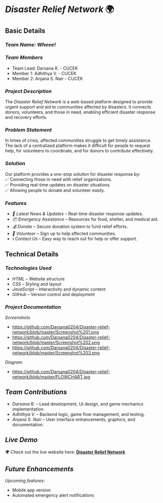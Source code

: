 # *Disaster Relief Network* 🌍

## Basic Details 

### *Team Name: Wheee!*

### *Team Members*  
- Team Lead: Darsana R. - CUCEK 
- Member 1:  Adhithya V. - CUCEK
- Member 2: Anjana S. Nair - CUCEK

### *Project Description*  
The *Disaster Relief Network* is a web-based platform designed to provide urgent support and aid to communities affected by disasters. It connects donors, volunteers, and those in need, enabling efficient disaster response and recovery efforts.  

### *Problem Statement*  
In times of crisis, affected communities struggle to get timely assistance. The lack of a centralized platform makes it difficult for people to request help, for volunteers to coordinate, and for donors to contribute effectively.  

### *Solution*  
Our platform provides a *one-stop solution* for disaster response by:  
✅ Connecting those in need with relief organizations.  
✅ Providing real-time updates on disaster situations.  
✅ Allowing people to donate and volunteer easily.  

### *Features*  
- *📢 Latest News & Updates* – Real-time disaster response updates.  
- *📦 Emergency Assistance* – Resources for food, shelter, and medical aid.  
- *💰 Donate* – Secure donation system to fund relief efforts.  
- *🙌 Volunteer* – Sign up to help affected communities.  
- *📞 Contact Us* – Easy way to reach out for help or offer support.  


## Technical Details

### *Technologies Used*  
- *HTML* – Website structure  
- *CSS* – Styling and layout  
- *JavaScript* – Interactivity and dynamic content  
- *GitHub* – Version control and deployment

### *Project Documentation*
*Screenshots*
- https://github.com/Darsana0204/Disaster-relief-network/blob/master/Screenshot%201.png
- https://github.com/Darsana0204/Disaster-relief-network/blob/master/Screenshot%202.png
- https://github.com/Darsana0204/Disaster-relief-network/blob/master/Screenshot%203.png

*Diagram*
- https://github.com/Darsana0204/Disaster-relief-network/blob/master/FLOWCHART.jpg

## *Team Contributions*  
- *Darsana R.* – Lead development, UI design, and game mechanics implementation.  
- *Adhithya V.* – Backend logic, game flow management, and testing.  
- *Anjana S. Nair* – User interface enhancements, graphics, and documentation.  


## *Live Demo*  
🌍 Check out the live website here: [**Disaster Relief Network**](https://darsana0204.github.io/Disaster-relief-network/)


## *Future Enhancements*  
   *Upcoming features:*   
- Mobile app version 
- Automated emergency alert notifications 

